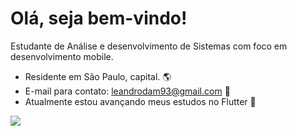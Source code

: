 # Olá, seja bem-vindo!

Estudante de Análise e desenvolvimento de Sistemas com foco em desenvolvimento mobile. 

* Residente em São Paulo, capital. :earth_americas:
* E-mail para contato: leandrodam93@gmail.com :e-mail:
* Atualmente estou avançando meus estudos no Flutter :rocket:

<a href="https://www.linkedin.com/in/leandro-marcelino-93j" target="_blank"><img src="https://img.shields.io/badge/LinkedIn-0077B5?style=for-the-badge&logo=linkedin&logoColor=white" target="_blank"></a> 
